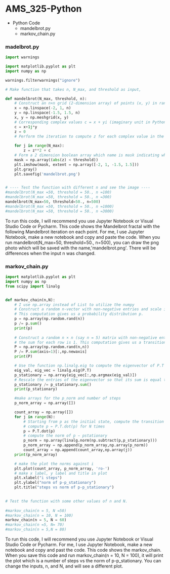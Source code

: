 # AMS_325-Python
* Python Code
  * mandelbrot.py
  * markov_chain.py

### madelbrot.py 

``` python
import warnings

import matplotlib.pyplot as plt
import numpy as np

warnings.filterwarnings("ignore")

# Make function that takes n, N_max, and threshold as input,

def mandelbrot(N_max, threshold, n):
    # Construct an n×n grid (2-dimension array) of points (x, y) in range [−2, 1]×[−1.5, 1.5]
    x = np.linspace(-2, 1, n)
    y = np.linspace(-1.5, 1.5, n)
    x, y = np.meshgrid(x, y)
    # Corresponding complex values c = x + yi (imaginary unit in Python is 1j)
    c = x+1j*y
    z = 0
    # Perform the iteration to compute z for each complex value in the grid
    
    for j in range(N_max):
        z = z**2 + c
    # Form a 2 dimension boolean array which name is mask indicating which points are in the set using, |z| < threshoold)
    mask = np.array((abs(z) < threshold))
    plt.imshow(mask, extent = np.array([-2, 1, -1.5, 1.5]))
    plt.gray()
    plt.savefig('mandelbrot.png')


# ---- Test the function with different n and see the image ----
#mandelbrot(N_max =50, threshold = 50., n =100)
#mandelbrot(N_max =50, threshold = 50., n =300)
mandelbrot(N_max=50, threshold=50., n=500)
#mandelbrot(N_max =50, threshold = 50., n =1000)
#mandelbrot(N_max =50, threshold = 50., n =3000)

```
To run this code, I will recommend you use Jupyter Notebook or Visual Studio Code or Pycharm.
This code shows the Mandelbrot fractal with the following Mandelbrot iteration on each point.
For me, I use Jupyter Notebook, make a new notebook and copy and paste the code.
When you run mandelbrot(N_max=50, threshold=50., n=500), you can draw the png photo which will be saved with the name,'mandelbrot.png'.
There will be differences when the input n was changed.


### markov_chain.py
``` python
import matplotlib.pyplot as plt
import numpy as np
from scipy import linalg


def markov_chain(n,N):
    # I use np.array instead of List to utilize the numpy
    # Construct a random n-vector with non-negative entries and scale its entries so that the sum is 1. 
    # This computation gives us a probability distribution p.
    p = np.array(np.random.rand(n))
    p /= p.sum()  
    print(p)
    
    # Construct a random n × n (say n = 5) matrix with non-negative entries, and scale the entries so that
    # the sum for each row is 1. This computation gives us a transition matrix P.
    P = np.array(np.random.rand(n,n))     
    P /= P.sum(axis=1)[:,np.newaxis]
    print(P)

    # Use the function np.linalg.eig to compute the eigenvector of P.T corresponding to the largest eigenvalue.
    eig_val, eig_vec = linalg.eig(P.T)
    p_stationary = np.array(eig_vec[:,np.argmax(eig_val)])
    # Rescale the entries of the eigenvector so that its sum is equal to 1. Let the resulting vector be pstationary
    p_stationary /= p_stationary.sum()
    print(p_stationary)

    #make arrays for the p_norm and number of steps
    p_norm_array = np.array([])

    count_array = np.array([])
    for j in range(N):
        # Starting from p as the initial state, compute the transition for N (say N = 50) steps 
        # compute p ← P.T.dot(p) for N times
        p = P.T.dot(p)
        # compute the norm of p − pstationary
        p_norm = np.array(linalg.norm(np.subtract(p,p_stationary)))
        p_norm_array = np.append(p_norm_array,np.array(p_norm))
        count_array = np.append(count_array,np.array(j))
    print(p_norm_array)

    # make the plot the norms against i
    plt.plot(count_array, p_norm_array, 'ro-')
    # make x label, y label and title in plot
    plt.xlabel("i steps")
    plt.ylabel("norm of p-p_stationary")
    plt.title("steps vs norm of p-p_stationary")

    
# Test the function with some other values of n and N.
    
#markov_chain(n = 5, N =50)
#markov_chain(n = 10, N = 100)
markov_chain(n = 5, N = 60)
#markov_chain(n =5, N= 70)
#markov_chain(n = 5,N = 80)
``` 
To run this code, I will recommend you use Jupyter Notebook or Visual Studio Code or Pycharm.
For me, I use Jupyter Notebook, make a new notebook and copy and past the code.
This code shows the markov_chain. 
When you save this code and run markov_chain(n = 10, N = 100), it will print the plot which is a number of steps vs the norm of p-p_stationary.
You can change the inputs, n, and N, and will see a different plot.

